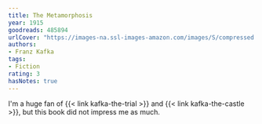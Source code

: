 ```yaml
---
title: The Metamorphosis
year: 1915
goodreads: 485894
urlCover: "https://images-na.ssl-images-amazon.com/images/S/compressed.photo.goodreads.com/books/1646444605i/485894.jpg"
authors:
- Franz Kafka
tags:
- Fiction
rating: 3
hasNotes: true
---
```


I'm a huge fan of {{< link kafka-the-trial >}} and {{< link kafka-the-castle >}},
  but this book did not impress me as much.
